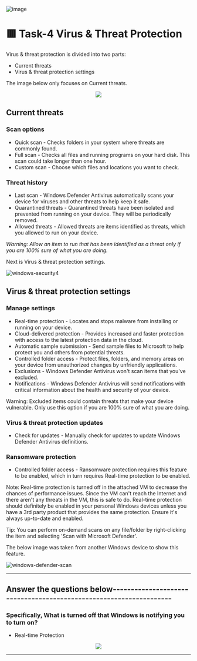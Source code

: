 ![image](https://user-images.githubusercontent.com/94435318/162138207-3af8650f-0685-4602-b1c5-785412c5225c.png)

# 🟥 Task-4 Virus & Threat Protection

Virus & threat protection is divided into two parts:

- Current threats
- Virus & threat protection settings

The image below only focuses on Current threats.

<p align="center">
  <img src="https://user-images.githubusercontent.com/94435318/162141618-ac87c2e0-ffff-4e7c-bb39-86c3b0ed02b2.png">
</p>

## Current threats

### Scan options

- Quick scan - Checks folders in your system where threats are commonly found.
- Full scan - Checks all files and running programs on your hard disk. This scan could take longer than one hour.
- Custom scan - Choose which files and locations you want to check.

### Threat history

- Last scan - Windows Defender Antivirus automatically scans your device for viruses and other threats to help keep it safe.
- Quarantined threats - Quarantined threats have been isolated and prevented from running on your device. They will be periodically removed.
- Allowed threats - Allowed threats are items identified as threats, which you allowed to run on your device. 

*Warning: Allow an item to run that has been identified as a threat only if you are 100% sure of what you are doing.*

Next is Virus & threat protection settings.

![windows-security4](https://user-images.githubusercontent.com/94435318/162141851-8bdf69ba-ef0d-4893-b0e1-771c3b664ed8.png)

## Virus & threat protection settings

### Manage settings 

- Real-time protection - Locates and stops malware from installing or running on your device.
- Cloud-delivered protection - Provides increased and faster protection with access to the latest protection data in the cloud.
- Automatic sample submission - Send sample files to Microsoft to help protect you and others from potential threats. 
- Controlled folder access - Protect files, folders, and memory areas on your device from unauthorized changes by unfriendly applications.
- Exclusions - Windows Defender Antivirus won't scan items that you've excluded.
- Notifications - Windows Defender Antivirus will send notifications with critical information about the health and security of your device. 

Warning: Excluded items could contain threats that make your device vulnerable. Only use this option if you are 100% sure of what you are doing. 

### Virus & threat protection updates

- Check for updates - Manually check for updates to update Windows Defender Antivirus definitions.  

### Ransomware protection

- Controlled folder access - Ransomware protection requires this feature to be enabled, which in turn requires Real-time protection to be enabled.

Note: Real-time protection is turned off in the attached VM to decrease the chances of performance issues. Since the VM can't reach the Internet and there aren't any threats in the VM, this is safe to do. Real-time protection should definitely be enabled in your personal Windows devices unless you have a 3rd party product that provides the same protection. Ensure it's always up-to-date and enabled.  

Tip: You can perform on-demand scans on any file/folder by right-clicking the item and selecting 'Scan with Microsoft Defender'.

The below image was taken from another Windows device to show this feature.

![windows-defender-scan](https://user-images.githubusercontent.com/94435318/162142183-90b0b697-3865-4a5f-ad88-720c3cdcce01.png)

-----------------------------------------------------------------------------------------------

Answer the questions below-------------------------------------------------------------------
--

### Specifically, What is turned off that Windows is notifying you to turn on?

- Real-time Protection

<p align="center">
  <img src="https://user-images.githubusercontent.com/94435318/162142866-8e65e3f2-0eff-40c3-bc2a-49ec933ed867.png">
</p>

----------------------------------------------------------------------------------------------

